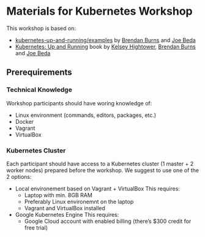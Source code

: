 # Materials for Kubernetes Workshop
This workshop is based on: 
* [kubernetes-up-and-running/examples](https://github.com/kubernetes-up-and-running/examples) by [Brendan Burns](https://twitter.com/brendandburns) and [Joe Beda](https://twitter.com/jbeda)
* [Kubernetes: Up and Running](https://smile.amazon.com/Kubernetes-Running-Dive-Future-Infrastructure/dp/1491935677) book by [Kelsey Hightower](https://twitter.com/kelseyhightower), [Brendan Burns](https://twitter.com/brendandburns) and [Joe Beda](https://twitter.com/jbeda)

## Prerequirements
### Technical Knowledge
Workshop participants should have woring knowledge of:
* Linux environment (commands, editors, packages, etc.)
* Docker
* Vagrant
* VirtualBox
### Kubernetes Cluster
Each participant should have access to a Kubernetes cluster (1 master + 2 worker nodes) prepared before the workshop.
We suggest to use one of the 2 options:
* Local environement based on Vagrant + VirtualBox
This requires:
  * Laptop with min. 8GB RAM
  * Preferably Linux environemnt on the laptop
  * Vagrant and VirtualBox installed
* Google Kubernetes Engine
This requires:
  * Google Cloud account with enabled billing
  (there’s $300 credit for free trial)
